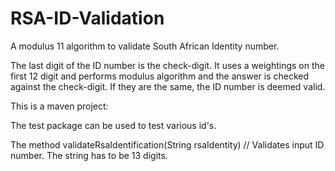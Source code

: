 # RSA-ID-Validation
A modulus 11 algorithm to validate South African Identity number.

The last digit of the ID number is the check-digit.
It uses a weightings on the first 12 digit and performs modulus algorithm and the answer is checked against the check-digit. If they are the same, the ID number is deemed valid.

This is a maven project:

The test package can be used to test various id's.

The method validateRsaIdentification(String rsaIdentity) // Validates input ID number. The string has to be 13 digits.
